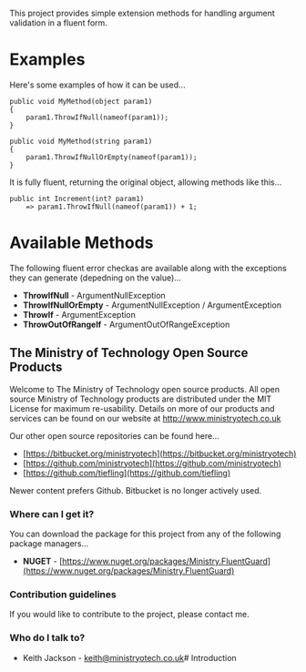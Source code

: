 This project provides simple extension methods for handling argument validation in a fluent form.

# Examples
Here's some examples of how it can be used...

    public void MyMethod(object param1)
    {
        param1.ThrowIfNull(nameof(param1));     
    }

    public void MyMethod(string param1)
    {
        param1.ThrowIfNullOrEmpty(nameof(param1));    
    }

It is fully fluent, returning the original object, allowing methods like this...

    public int Increment(int? param1)
        => param1.ThrowIfNull(nameof(param1)) + 1;
        
# Available Methods
The following fluent error checkas are available along with the exceptions they can generate (depedning on the value)...
- **ThrowIfNull** - ArgumentNullException
- **ThrowIfNullOrEmpty** - ArgumentNullException / ArgumentException
- **ThrowIf** - ArgumentException
- **ThrowOutOfRangeIf** - ArgumentOutOfRangeException

## The Ministry of Technology Open Source Products
Welcome to The Ministry of Technology open source products. All open source Ministry of Technology products are distributed under the MIT License for maximum re-usability. Details on more of our products and services can be found on our website at http://www.ministryotech.co.uk

Our other open source repositories can be found here...

* [https://bitbucket.org/ministryotech](https://bitbucket.org/ministryotech)
* [https://github.com/ministryotech](https://github.com/ministryotech)
* [https://github.com/tiefling](https://github.com/tiefling)

Newer content prefers Github. Bitbucket is no longer actively used.

### Where can I get it?
You can download the package for this project from any of the following package managers...

- **NUGET** - [https://www.nuget.org/packages/Ministry.FluentGuard](https://www.nuget.org/packages/Ministry.FluentGuard)

### Contribution guidelines
If you would like to contribute to the project, please contact me.

### Who do I talk to?
* Keith Jackson - keith@ministryotech.co.uk# Introduction
